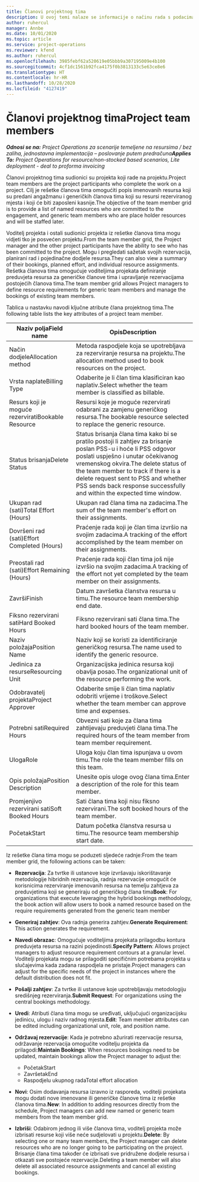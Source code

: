 ```yaml
---
title: Članovi projektnog tima
description: U ovoj temi nalaze se informacije o načinu rada s podacima o članu projektnog tima, atributima i planiranju.
author: ruhercul
manager: Annbe
ms.date: 10/01/2020
ms.topic: article
ms.service: project-operations
ms.reviewer: kfend
ms.author: ruhercul
ms.openlocfilehash: 3985febf62a520619e05bbb9a307195009e4b100
ms.sourcegitcommit: 4cf1dc1561b92fca4175f0b3813133c5e63ce8e6
ms.translationtype: HT
ms.contentlocale: hr-HR
ms.lasthandoff: 10/28/2020
ms.locfileid: "4127419"
---
```

# <a name="project-team-members"></a><span data-ttu-id="e7b26-103">Članovi projektnog tima</span><span class="sxs-lookup"><span data-stu-id="e7b26-103">Project team members</span></span>

<span data-ttu-id="e7b26-104">_**Odnosi se na:** Project Operations za scenarije temeljene na resursima / bez zaliha, jednostavna implementacija – poslovanje putem predračuna_</span><span class="sxs-lookup"><span data-stu-id="e7b26-104">_**Applies To:** Project Operations for resource/non-stocked based scenarios, Lite deployment - deal to proforma invoicing_</span></span>

<span data-ttu-id="e7b26-105">Članovi projektnog tima sudionici su projekta koji rade na projektu.</span><span class="sxs-lookup"><span data-stu-id="e7b26-105">Project team members are the project participants who complete the work on a project.</span></span> <span data-ttu-id="e7b26-106">Cilj je rešetke članova tima omogućiti popis imenovanih resursa koji su predani angažmanu i generičkih članova tima koji su resursi rezerviranog mjesta i koji će biti zaposleni kasnije.</span><span class="sxs-lookup"><span data-stu-id="e7b26-106">The objective of the team member grid is to provide a list of named resources who are committed to the engagement, and generic team members who are place holder resources and will be staffed later.</span></span>

<span data-ttu-id="e7b26-107">Voditelj projekta i ostali sudionici projekta iz rešetke članova tima mogu vidjeti tko je posvećen projektu.</span><span class="sxs-lookup"><span data-stu-id="e7b26-107">From the team member grid, the Project manager and the other project participants have the ability to see who has been committed to the project.</span></span> <span data-ttu-id="e7b26-108">Mogu i pregledati sažetak svojih rezervacija, planirani rad i pojedinačne dodjele resursa.</span><span class="sxs-lookup"><span data-stu-id="e7b26-108">They can also view a summary of their bookings, planned effort, and individual resource assignments.</span></span> <span data-ttu-id="e7b26-109">Rešetka članova tima omogućuje voditeljima projekata definiranje preduvjeta resursa za generičke članove tima i upravljanje rezervacijama postojećih članova tima.</span><span class="sxs-lookup"><span data-stu-id="e7b26-109">The team member grid allows Project managers to define resource requirements for generic team members and manage the bookings of existing team members.</span></span>

<span data-ttu-id="e7b26-110">Tablica u nastavku navodi ključne atribute člana projektnog tima.</span><span class="sxs-lookup"><span data-stu-id="e7b26-110">The following table lists the key attributes of a project team member.</span></span>

| <span data-ttu-id="e7b26-111">Naziv polja</span><span class="sxs-lookup"><span data-stu-id="e7b26-111">Field name</span></span>          | <span data-ttu-id="e7b26-112">Opis</span><span class="sxs-lookup"><span data-stu-id="e7b26-112">Description</span></span>                                                                                                                                                                  |
|--------------------------|-----------------------------------------------------------------------------------------------------------------------------------------------------------------------------------|
| <span data-ttu-id="e7b26-113">Način dodjele</span><span class="sxs-lookup"><span data-stu-id="e7b26-113">Allocation method</span></span>        | <span data-ttu-id="e7b26-114">Metoda raspodjele koja se upotrebljava za rezerviranje resursa na projektu.</span><span class="sxs-lookup"><span data-stu-id="e7b26-114">The allocation method used to book resources on the project.</span></span>                                                                         |
| <span data-ttu-id="e7b26-115">Vrsta naplate</span><span class="sxs-lookup"><span data-stu-id="e7b26-115">Billing Type</span></span>             | <span data-ttu-id="e7b26-116">Odaberite je li član tima klasificiran kao naplativ.</span><span class="sxs-lookup"><span data-stu-id="e7b26-116">Select whether the team member is classified as billable.</span></span>                                                                                                                                       |
| <span data-ttu-id="e7b26-117">Resurs koji je moguće rezervirati</span><span class="sxs-lookup"><span data-stu-id="e7b26-117">Bookable Resource</span></span>        | <span data-ttu-id="e7b26-118">Resursi koje je moguće rezervirati odabrani za zamjenu generičkog resursa.</span><span class="sxs-lookup"><span data-stu-id="e7b26-118">The bookable resource selected to replace the generic resource.</span></span>                                                                                                                   |
| <span data-ttu-id="e7b26-119">Status brisanja</span><span class="sxs-lookup"><span data-stu-id="e7b26-119">Delete Status</span></span>            | <span data-ttu-id="e7b26-120">Status brisanja člana tima kako bi se pratilo postoji li zahtjev za brisanje poslan PSS-u i hoće li PSS odgovor poslati uspješno i unutar očekivanog vremenskog okvira.</span><span class="sxs-lookup"><span data-stu-id="e7b26-120">The delete status of the team member to track if there is a delete request sent to PSS and whether PSS sends back response successfully and within the expected time window.</span></span> |
| <span data-ttu-id="e7b26-121">Ukupan rad (sati)</span><span class="sxs-lookup"><span data-stu-id="e7b26-121">Total Effort (Hours)</span></span>     | <span data-ttu-id="e7b26-122">Ukupan rad člana tima na zadacima.</span><span class="sxs-lookup"><span data-stu-id="e7b26-122">The sum of the team member's effort on their assignments.</span></span>                                                                                                                         |
| <span data-ttu-id="e7b26-123">Dovršeni rad (sati)</span><span class="sxs-lookup"><span data-stu-id="e7b26-123">Effort Completed (Hours)</span></span> | <span data-ttu-id="e7b26-124">Praćenje rada koji je član tima izvršio na svojim zadacima.</span><span class="sxs-lookup"><span data-stu-id="e7b26-124">A tracking of the effort accomplished by the team member on their assignments.</span></span>                                                                                           |
| <span data-ttu-id="e7b26-125">Preostali rad (sati)</span><span class="sxs-lookup"><span data-stu-id="e7b26-125">Effort Remaining (Hours)</span></span> | <span data-ttu-id="e7b26-126">Praćenje rada koji član tima još nije izvršio na svojim zadacima.</span><span class="sxs-lookup"><span data-stu-id="e7b26-126">A tracking of the effort not yet completed by the team member on their assignments.</span></span>                                                                                    |
| <span data-ttu-id="e7b26-127">Završi</span><span class="sxs-lookup"><span data-stu-id="e7b26-127">Finish</span></span>                   | <span data-ttu-id="e7b26-128">Datum završetka članstva resursa u timu.</span><span class="sxs-lookup"><span data-stu-id="e7b26-128">The resource team membership end date.</span></span>                                                                                                                                            |
| <span data-ttu-id="e7b26-129">Fiksno rezervirani sati</span><span class="sxs-lookup"><span data-stu-id="e7b26-129">Hard Booked Hours</span></span>        | <span data-ttu-id="e7b26-130">Fiksno rezervirani sati člana tima.</span><span class="sxs-lookup"><span data-stu-id="e7b26-130">The hard booked hours of the team member.</span></span>                                                                                                                                                                |
| <span data-ttu-id="e7b26-131">Naziv položaja</span><span class="sxs-lookup"><span data-stu-id="e7b26-131">Position Name</span></span>            | <span data-ttu-id="e7b26-132">Naziv koji se koristi za identificiranje generičkog resursa.</span><span class="sxs-lookup"><span data-stu-id="e7b26-132">The name used to identify the generic resource.</span></span>                                                                                                                                   |
| <span data-ttu-id="e7b26-133">Jedinica za resurse</span><span class="sxs-lookup"><span data-stu-id="e7b26-133">Resourcing Unit</span></span>          | <span data-ttu-id="e7b26-134">Organizacijska jedinica resursa koji obavlja posao.</span><span class="sxs-lookup"><span data-stu-id="e7b26-134">The organizational unit of the resource performing the work.</span></span>                                                                                                                      |
| <span data-ttu-id="e7b26-135">Odobravatelj projekta</span><span class="sxs-lookup"><span data-stu-id="e7b26-135">Project Approver</span></span>         | <span data-ttu-id="e7b26-136">Odaberite smije li član tima naplativ odobriti vrijeme i troškove.</span><span class="sxs-lookup"><span data-stu-id="e7b26-136">Select whether the team member can approve time and expenses.</span></span>                                                                                                                     |
| <span data-ttu-id="e7b26-137">Potrebni sati</span><span class="sxs-lookup"><span data-stu-id="e7b26-137">Required Hours</span></span>           | <span data-ttu-id="e7b26-138">Obvezni sati koje za člana tima zahtijevaju preduvjeti člana tima.</span><span class="sxs-lookup"><span data-stu-id="e7b26-138">The required hours of the team member from team member requirement.</span></span>                                                                                                                       |
| <span data-ttu-id="e7b26-139">Uloga</span><span class="sxs-lookup"><span data-stu-id="e7b26-139">Role</span></span>                     | <span data-ttu-id="e7b26-140">Uloga koju član tima ispunjava u ovom timu.</span><span class="sxs-lookup"><span data-stu-id="e7b26-140">The role the team member fills on this team.</span></span>                                                                                                                                |
| <span data-ttu-id="e7b26-141">Opis položaja</span><span class="sxs-lookup"><span data-stu-id="e7b26-141">Position Description</span></span>     | <span data-ttu-id="e7b26-142">Unesite opis uloge ovog člana tima.</span><span class="sxs-lookup"><span data-stu-id="e7b26-142">Enter a description of the role for this team member.</span></span>                                                                                                                             |
| <span data-ttu-id="e7b26-143">Promjenjivo rezervirani sati</span><span class="sxs-lookup"><span data-stu-id="e7b26-143">Soft Booked Hours</span></span>        | <span data-ttu-id="e7b26-144">Sati člana tima koji nisu fiksno rezervirani.</span><span class="sxs-lookup"><span data-stu-id="e7b26-144">The soft booked hours of the team member.</span></span>                                                                                                                                                                 |
| <span data-ttu-id="e7b26-145">Početak</span><span class="sxs-lookup"><span data-stu-id="e7b26-145">Start</span></span>                    | <span data-ttu-id="e7b26-146">Datum početka članstva resursa u timu.</span><span class="sxs-lookup"><span data-stu-id="e7b26-146">The resource team membership start date.</span></span>                                                                                                                                          |

<span data-ttu-id="e7b26-147">Iz rešetke člana tima mogu se poduzeti sljedeće radnje:</span><span class="sxs-lookup"><span data-stu-id="e7b26-147">From the team member grid, the following actions can be taken:</span></span>

- <span data-ttu-id="e7b26-148">**Rezervacija**: Za tvrtke ili ustanove koje izvršavaju iskorištavanje metodologije hibridnih rezervacija, radnja rezervacije omogućit će korisnicima rezerviranje imenovanih resursa na temelju zahtjeva za preduvjetima koji se generiraju od generičkog člana tima</span><span class="sxs-lookup"><span data-stu-id="e7b26-148">**Book**: For organizations that execute leveraging the hybrid bookings methodology, the book action will allow users to book a named resource based on the require requirements generated from the generic team member</span></span>
- <span data-ttu-id="e7b26-149">**Generiraj zahtjev**: Ova radnja generira zahtjev.</span><span class="sxs-lookup"><span data-stu-id="e7b26-149">**Generate Requirement**: This action generates the requirement.</span></span>
- <span data-ttu-id="e7b26-150">**Navedi obrazac**: Omogućuje voditeljima projekata prilagodbu kontura preduvjeta resursa na razini pojedinosti.</span><span class="sxs-lookup"><span data-stu-id="e7b26-150">**Specify Pattern**: Allows project managers to adjust resource requirement contours at a granular level.</span></span> <span data-ttu-id="e7b26-151">Voditelji projekata mogu se prilagoditi specifičnim potrebama projekta u slučajevima kada zadana raspodjela ne pristaje.</span><span class="sxs-lookup"><span data-stu-id="e7b26-151">Project managers can adjust for the specific needs of the project in instances where the default distribution does not fit.</span></span>
- <span data-ttu-id="e7b26-152">**Pošalji zahtjev**: Za tvrtke ili ustanove koje upotrebljavaju metodologiju središnjeg rezerviranja.</span><span class="sxs-lookup"><span data-stu-id="e7b26-152">**Submit Request**: For organizations using the central bookings methodology.</span></span>
- <span data-ttu-id="e7b26-153">**Uredi**: Atributi člana tima mogu se uređivati, uključujući organizacijsku jedinicu, ulogu i naziv radnog mjesta.</span><span class="sxs-lookup"><span data-stu-id="e7b26-153">**Edit**: Team member attributes can be edited including organizational unit, role, and position name.</span></span>
- <span data-ttu-id="e7b26-154">**Održavaj rezervacije**: Kada je potrebno ažurirati rezervacije resursa, održavanje rezervacija omogućite voditelju projekta da prilagodi:</span><span class="sxs-lookup"><span data-stu-id="e7b26-154">**Maintain Bookings**: When resources bookings need to be updated, maintain bookings allow the Project manager to adjust the:</span></span>

    - <span data-ttu-id="e7b26-155">Početak</span><span class="sxs-lookup"><span data-stu-id="e7b26-155">Start</span></span>
    - <span data-ttu-id="e7b26-156">Završetak</span><span class="sxs-lookup"><span data-stu-id="e7b26-156">End</span></span>
    - <span data-ttu-id="e7b26-157">Raspodjelu ukupnog rada</span><span class="sxs-lookup"><span data-stu-id="e7b26-157">Total effort allocation</span></span>

- <span data-ttu-id="e7b26-158">**Novi**: Osim dodavanja resursa izravno iz rasporeda, voditelji projekata mogu dodati nove imenovane ili generičke članove tima iz rešetke članova tima.</span><span class="sxs-lookup"><span data-stu-id="e7b26-158">**New**: In addition to adding resources directly from the schedule, Project managers can add new named or generic team members from the team member grid.</span></span>
- <span data-ttu-id="e7b26-159">**Izbriši**: Odabirom jednog ili više članova tima, voditelj projekta može izbrisati resurse koji više neće sudjelovati u projektu.</span><span class="sxs-lookup"><span data-stu-id="e7b26-159">**Delete**: By selecting one or many team members, the Project manager can delete resources who are no longer going to be participating on the project.</span></span> <span data-ttu-id="e7b26-160">Brisanje člana tima također će izbrisati sve pridružene dodjele resursa i otkazati sve postojeće rezervacije.</span><span class="sxs-lookup"><span data-stu-id="e7b26-160">Deleting a team member will also delete all associated resource assignments and  cancel all existing bookings.</span></span>
